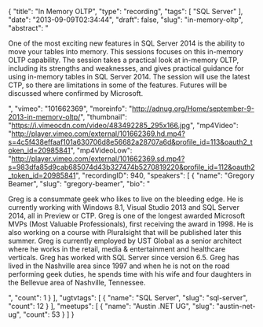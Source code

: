 {
  "title": "In Memory OLTP",
  "type": "recording",
  "tags": [
    "SQL Server"
  ],
  "date": "2013-09-09T02:34:44",
  "draft": false,
  "slug": "in-memory-oltp",
  "abstract": "<p> One of the most exciting new features in SQL Server 2014 is the ability to move your tables into memory. This sessions focuses on this in-memory OLTP capability. The session takes a practical look at in-memory OLTP, including its strengths and weaknesses, and gives practical guidance for using in-memory tables in SQL Server 2014. The session will use the latest CTP, so there are limitations in some of the features. Futures will be discussed where confirmed by Microsoft.</p>",
  "vimeo": "101662369",
  "moreinfo": "http://adnug.org/Home/september-9-2013-in-memory-oltp/",
  "thumbnail": "https://i.vimeocdn.com/video/483492285_295x166.jpg",
  "mp4Video": "http://player.vimeo.com/external/101662369.hd.mp4?s=4c5f438effaaf101a630706d8e56682a28707a6d&profile_id=113&oauth2_token_id=20985841",
  "mp4VideoLow": "http://player.vimeo.com/external/101662369.sd.mp4?s=983dfa85d9cab685074d43b327474b5270819220&profile_id=112&oauth2_token_id=20985841",
  "recordingID": 940,
  "speakers": [
    {
      "name": "Gregory Beamer",
      "slug": "gregory-beamer",
      "bio": "<p> Greg is a consummate geek who likes to live on the bleeding edge. He is currently working with Windows 8.1, Visual Studio 2013 and SQL Server 2014, all in Preview or CTP. Greg is one of the longest awarded Microsoft MVPs (Most Valuable Professionals), first receiving the award in 1998. He is also working on a course with Pluralsight that will be published later this summer. Greg is currently employed by UST Global as a senior architect where he works in the retail, media & entertainment and healthcare verticals. Greg has worked with SQL Server since version 6.5. Greg has lived in the Nashville area since 1997 and when he is not on the road performing geek duties, he spends time with his wife and four daughters in the Bellevue area of Nashville, Tennessee.</p>",
      "count": 1
    }
  ],
  "ugtvtags": [
    {
      "name": "SQL Server",
      "slug": "sql-server",
      "count": 12
    }
  ],
  "meetups": [
    {
      "name": "Austin .NET UG",
      "slug": "austin-net-ug",
      "count": 53
    }
  ]
}